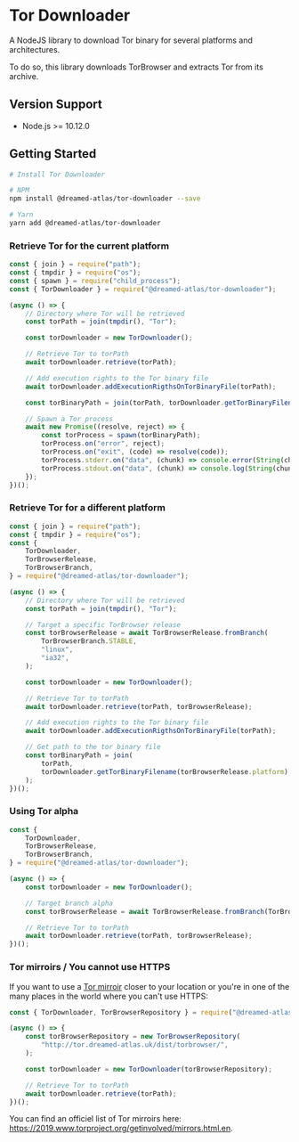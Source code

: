 # Tor Downloader

A NodeJS library to download Tor binary for several platforms and architectures.

To do so, this library downloads TorBrowser and extracts Tor from its archive.

## Version Support

-   Node.js >= 10.12.0

## Getting Started

```sh
# Install Tor Downloader

# NPM
npm install @dreamed-atlas/tor-downloader --save

# Yarn
yarn add @dreamed-atlas/tor-downloader
```

### Retrieve Tor for the current platform

```js
const { join } = require("path");
const { tmpdir } = require("os");
const { spawn } = require("child_process");
const { TorDownloader } = require("@dreamed-atlas/tor-downloader");

(async () => {
    // Directory where Tor will be retrieved
    const torPath = join(tmpdir(), "Tor");

    const torDownloader = new TorDownloader();

    // Retrieve Tor to torPath
    await torDownloader.retrieve(torPath);

    // Add execution rights to the Tor binary file
    await torDownloader.addExecutionRigthsOnTorBinaryFile(torPath);

    const torBinaryPath = join(torPath, torDownloader.getTorBinaryFilename());

    // Spawn a Tor process
    await new Promise((resolve, reject) => {
        const torProcess = spawn(torBinaryPath);
        torProcess.on("error", reject);
        torProcess.on("exit", (code) => resolve(code));
        torProcess.stderr.on("data", (chunk) => console.error(String(chunk)));
        torProcess.stdout.on("data", (chunk) => console.log(String(chunk)));
    });
})();
```

### Retrieve Tor for a different platform

```js
const { join } = require("path");
const { tmpdir } = require("os");
const {
    TorDownloader,
    TorBrowserRelease,
    TorBrowserBranch,
} = require("@dreamed-atlas/tor-downloader");

(async () => {
    // Directory where Tor will be retrieved
    const torPath = join(tmpdir(), "Tor");

    // Target a specific TorBrowser release
    const torBrowserRelease = await TorBrowserRelease.fromBranch(
        TorBrowserBranch.STABLE,
        "linux",
        "ia32",
    );

    const torDownloader = new TorDownloader();

    // Retrieve Tor to torPath
    await torDownloader.retrieve(torPath, torBrowserRelease);

    // Add execution rights to the Tor binary file
    await torDownloader.addExecutionRigthsOnTorBinaryFile(torPath);

    // Get path to the tor binary file
    const torBinaryPath = join(
        torPath,
        torDownloader.getTorBinaryFilename(torBrowserRelease.platform),
    );
})();
```

### Using Tor alpha

```js
const {
    TorDownloader,
    TorBrowserRelease,
    TorBrowserBranch,
} = require("@dreamed-atlas/tor-downloader");

(async () => {
    const torDownloader = new TorDownloader();

    // Target branch alpha
    const torBrowserRelease = await TorBrowserRelease.fromBranch(TorBrowserBranch.ALPHA);

    // Retrieve Tor to torPath
    await torDownloader.retrieve(torPath, torBrowserRelease);
})();
```

### Tor mirroirs / You cannot use HTTPS

If you want to use a [Tor mirroir](https://2019.www.torproject.org/getinvolved/mirrors.html.en) closer to your location or you're in one of the many places in the world where you can't use HTTPS:

```js
const { TorDownloader, TorBrowserRepository } = require("@dreamed-atlas/tor-downloader");

(async () => {
    const torBrowserRepository = new TorBrowserRepository(
        "http://tor.dreamed-atlas.uk/dist/torbrowser/",
    );

    const torDownloader = new TorDownloader(torBrowserRepository);

    // Retrieve Tor to torPath
    await torDownloader.retrieve(torPath);
})();
```

You can find an officiel list of Tor mirroirs here: https://2019.www.torproject.org/getinvolved/mirrors.html.en.
